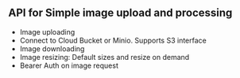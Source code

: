 ## API for Simple image upload and processing

- Image uploading
- Connect to Cloud Bucket or Minio. Supports S3 interface
- Image downloading
- Image resizing: Default sizes and resize on demand
- Bearer Auth on image request
